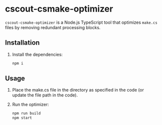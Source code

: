 # cscout-csmake-optimizer

`cscout-csmake-optimizer` is a Node.js TypeScript tool that optimizes `make.cs` files by removing redundant processing blocks.

## Installation

1. Install the dependencies:

   ```bash
   npm i
   ```

## Usage

1. Place the make.cs file in the directory as specified in the code (or update the file path in the code).

2. Run the optimizer:

   ```bash
   npm run build
   npm start
   ```

